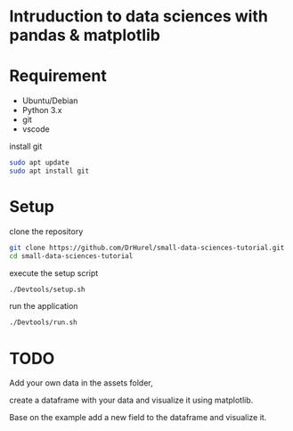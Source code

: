 # Intruduction to data sciences with pandas & matplotlib

# Requirement 

- Ubuntu/Debian
- Python 3.x
- git   
- vscode

install git
```bash
sudo apt update
sudo apt install git
```

# Setup

clone the repository
```bash
git clone https://github.com/DrHurel/small-data-sciences-tutorial.git
cd small-data-sciences-tutorial
```

execute the setup script
```bash
./Devtools/setup.sh
```

run the application
```bash
./Devtools/run.sh
```

# TODO

Add your own data in the assets folder,

create a dataframe with your data and visualize it using matplotlib.

Base on the example add a new field to the dataframe and visualize it.